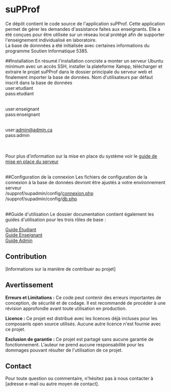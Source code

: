 # suPProf
 Ce dépôt contient le code source de l'application suPProf. Cette application permet de gérer les demandes d'assistance faites aux enseignants.
 Elle a été conçues pour être utilisée sur un réseau local protégé afin de supporter l'enseignement individualisé en laboratoire.  
 La base de donnnées a été initialisée avec certaines informations du programme Soutien Informatique 5385. 
 
##Installation
En résumé l'installation conciste a monter un serveur Ubuntu minimum avec un accès SSH, installer la plateforme Xampp, télécharger et extraire le projet suPProf dans le dossier principale du serveur web et finalement importer la base de données. 
Nom d'utilisateurs par défaut inscrit dans la base de données<br/>
user:etudiant<br/>
pass:etudiant<br/><br/>

user:enseignant<br/>
pass:enseignant<br/><br/>

user:admin@admin.ca<br/>
pass:admin<br/><br/><br/>

Pour plus d'information sur la mise en place du système voir le [guide de mise en place du serveur](docs/admins/Guide-de-mise-en-place-du-serveur-Ubuntu-pour-suPProf.pdf)<br/><br/>


##Configuration de la connexion
Les fichiers de configuration de la connexion à la base de données devront être ajustés a votre environnement serveur<br/>
/supprof/supadmin/config/[connexion.php](supadmin/config/connexion.php)<br/>
/supprof/supadmin/config/[db.php](supadmin/config/db.php)<br/><br/>

##Guide d'utilisation
Le dossier documentation contient également les guides d'utilisation pour les trois rôles de base :<br/>

[Guide Étudiant](./docs/eleves/supprof-etudiants.pdf) <br/>
[Guide Enseignant](./docs/enseignants/supprof-enseignants.pdf)<br/>
[Guide Admin](./docs/admins/supprof-administrateur.pdf)<br/>

## Contribution

[Informations sur la manière de contribuer au projet]

## Avertissement

**Erreurs et Limitations :** Ce code peut contenir des erreurs importantes de conception, de sécurité et de codage. Il est recommandé de procéder à une révision approfondie avant toute utilisation en production.

**Licence :** Ce projet est distribué avec les licences déjà incluses pour les composants open source utilisés. Aucune autre licence n'est fournie avec ce projet.

**Exclusion de garantie :** Ce projet est partagé sans aucune garantie de fonctionnement. L'auteur ne prend aucune responsabilité pour les dommages pouvant résulter de l'utilisation de ce projet.

## Contact

Pour toute question ou commentaire, n'hésitez pas à nous contacter à [adresse e-mail ou autre moyen de contact].


